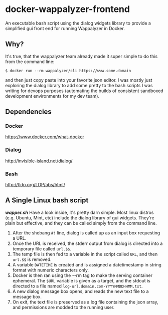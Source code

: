 # docker-wappalyzer-frontend
An executable bash script using the dialog widgets library to provide a simplified gui front end for running Wappalyzer in Docker.

## Why?
It's true, that the wappalyzer team already made it super simple to do this from the command line:
```
$ docker run --rm wappalyzer/cli https://www.some.domain
```
and then just copy paste into your favorite json editor. I was mostly just exploring the dialog library to add some pretty to the bash scripts I was writing for devops purposes (automating the builds of consistent sandboxed development environments for my dev team).

## Dependencies
### Docker
https://www.docker.com/what-docker
### Dialog
http://invisible-island.net/dialog/
### Bash
http://tldp.org/LDP/abs/html/

## A Single Linux bash script
***wapper.sh***
Have a look inside, it's pretty darn simple. Most linux distros (e.g. Ubuntu, Mint, etc) include the dialog library of gui widgets. They're plain but effective, and they can be called simply from the command line.
1. After the shebang `#!` line, dialog is called up as an input box requesting a URL.
2. Once the URL is received, the stderr output from dialog is directed into a temporary file called `url.$$`.
3. The temp file is then fed to a variable in the script called `URL`, and then `url.$$` is removed.
4. A variable `DATETIME` is created and is assigned a datetimestamp in string format with numeric characters only.
5. Docker is then ran using the --rm tag to make the serving container ephemeral. The `$URL` variable is given as a target, and the stdout is directed to a file named `log-url.domain.com-YYYYMMDDHHMM.txt`.
6. A new dialog message box opens, and reads the new text file to a message box.
7. On exit, the text file is preserved as a log file containing the json array, and permissions are modded to the running user.
